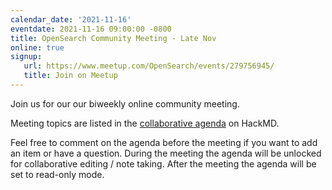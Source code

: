 ```yaml
---
calendar_date: '2021-11-16'
eventdate: 2021-11-16 09:00:00 -0800
title: OpenSearch Community Meeting - Late Nov
online: true
signup:
   url: https://www.meetup.com/OpenSearch/events/279756945/
   title: Join on Meetup
---
```


Join us for our our biweekly online community meeting. 

Meeting topics are listed in the [collaborative agenda](https://hackmd.io/6pF4IBvCT2OYv2E5ASm8WQ?both=) on HackMD. 

Feel free to comment on the agenda before the meeting if you want to add an item or have a question. 
During the meeting the agenda will be unlocked for collaborative editing / note taking. After the meeting the agenda will be set to read-only mode. 

      